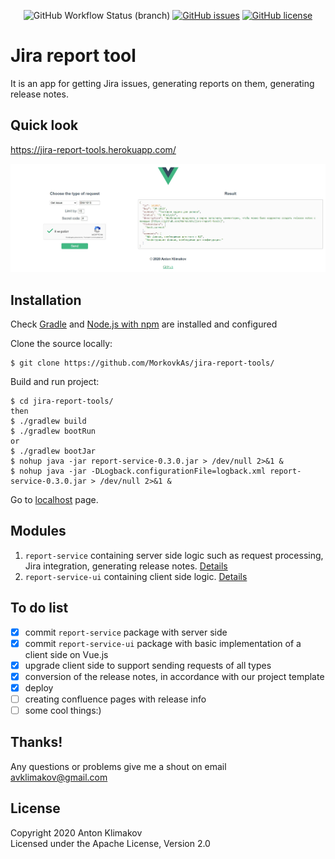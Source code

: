 <p align="center">
    <img alt="GitHub Workflow Status (branch)" src="https://img.shields.io/github/workflow/status/MorkovkAs/jira-report-tools/build_master/master">
    <a href="https://github.com/MorkovkAs/jira-report-tools/issues"><img alt="GitHub issues" src="https://img.shields.io/github/issues/MorkovkAs/jira-report-tools"></a>
    <a href="https://github.com/MorkovkAs/jira-report-tools/blob/master/LICENSE"><img alt="GitHub license" src="https://img.shields.io/github/license/MorkovkAs/jira-report-tools"></a>
</p>

# Jira report tool

It is an app for getting Jira issues, generating reports on them, generating release notes.

## Quick look
https://jira-report-tools.herokuapp.com/

![](report-service-ui/src/assets/Screenshot_1.jpg)

## Installation

Check [Gradle](https://gradle.org/) and [Node.js with npm](https://nodejs.org/en/download/) are installed and configured

Clone the source locally:
```
$ git clone https://github.com/MorkovkAs/jira-report-tools/
```
Build and run project:
```
$ cd jira-report-tools/
then
$ ./gradlew build
$ ./gradlew bootRun
or 
$ ./gradlew bootJar
$ nohup java -jar report-service-0.3.0.jar > /dev/null 2>&1 &
$ nohup java -jar -DLogback.configurationFile=logback.xml report-service-0.3.0.jar > /dev/null 2>&1 &
```
Go to [localhost](http://localhost:8080) page.

## Modules
1. `report-service` containing server side logic such as request processing, Jira integration, generating release notes. [Details](report-service/README.md)
2. `report-service-ui` containing client side logic. [Details](report-service-ui/README.md)

## To do list
* [x] commit `report-service` package with server side
* [x] commit `report-service-ui` package with basic implementation of a client side on Vue.js
* [x] upgrade client side to support sending requests of all types
* [x] conversion of the release notes, in accordance with our project template
* [x] deploy
* [ ] creating confluence pages with release info
* [ ] some cool things:)

## Thanks!
Any questions or problems give me a shout on email avklimakov@gmail.com

## License
Copyright 2020 Anton Klimakov\
Licensed under the Apache License, Version 2.0